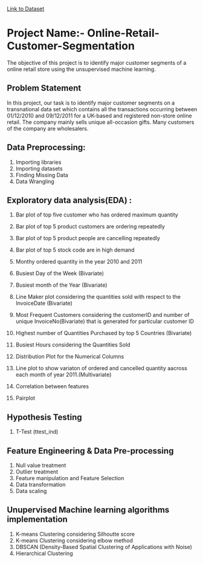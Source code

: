 
[Link to Dataset](https://www.kaggle.com/datasets/yasserh/customer-segmentation-dataset)

# Project Name:- Online-Retail-Customer-Segmentation
The objective of this project is to identify major customer segments of a online retail store using the unsupervised machine learning.


## Problem Statement

In this project, our task is to identify major customer segments on a transnational data set which contains all the transactions occurring between 01/12/2010 and 09/12/2011 for a UK-based and registered non-store online retail. The company mainly sells unique all-occasion gifts. Many customers of the company are wholesalers.

## Data Preprocessing: 

1. Importing libraries
2. Importing datasets
3. Finding Missing Data
4. Data Wrangling

## Exploratory data analysis(EDA) :

1. Bar plot of top five customer who has ordered maximum quantity

2. Bar plot of top 5 product customers are ordering repeatedly

3. Bar plot of top 5 product people are cancelling repeatedly

4. Bar plot of top 5 stock code are in high demand

5. Monthy ordered quantity in the year 2010 and 2011

6. Busiest Day of the Week (Bivariate)
7. Busiest month of the Year (Bivariate)
8. Line Maker plot considering the quantities sold with respect to the InvoiceDate (Bivariate)
9. Most Frequent Customers considering the customerID and number of unique InvoiceNo(Bivariate) that is generated for particular customer ID
10. Highest number of Quantities Purchased by top 5 Countries (Bivariate)
11. Busiest Hours considering the Quantities Sold
12. Distribution Plot for the Numerical Columns
13. Line plot to show variaton of ordered and cancelled quantity aacross each month of year 2011.(Multivariate)
14. Correlation between features
15. Pairplot

## Hypothesis Testing
1. T-Test (ttest_ind)

## Feature Engineering & Data Pre-processing

1. Null value treatment
2. Outlier treatment
3. Feature manipulation and Feature Selection
4. Data transformation
5. Data scaling

## Unupervised Machine learning algorithms implementation

1. K-means Clustering considering Silhoutte score
2. K-means Clustering considering elbow method
3. DBSCAN (Density-Based Spatial Clustering of Applications with Noise)
4. Hierarchical Clustering

